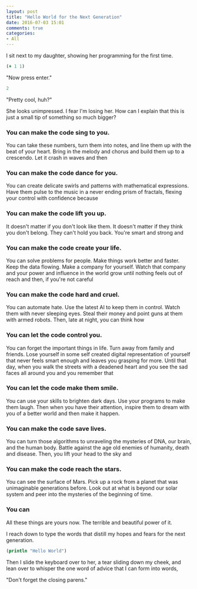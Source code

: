 ```yaml
---
layout: post
title: "Hello World for the Next Generation"
date: 2016-07-03 15:01
comments: true
categories: 
- All
---
```


I sit next to my daughter, showing her programming for the first time.

```clojure
(+ 1 1)
```

"Now press enter."

```clojure
2
```

"Pretty cool, huh?"

She looks unimpressed.  I fear I'm losing her.  How can I explain that this is just a small tip of something so much bigger?

### You can make the code sing to you.
You can take these numbers, turn them into notes, and line them up with the beat of your heart. Bring in the melody and chorus and build them up to a crescendo. Let it crash in waves and then

### You can make the code dance for you.
You can create delicate swirls and patterns with mathematical expressions.  Have them pulse to the music in a never ending prism of fractals, flexing your control with confidence because

### You can make the code lift you up.
It doesn't matter if you don't look like them.  It doesn't matter if they think you don't belong. They can't hold you back. You're smart and strong and

### You can make the code create your life.
You can solve problems for people.  Make things work better and faster.  Keep the data flowing.  Make a company for yourself.  Watch that company and your power and influence in the world grow until nothing feels out of reach and then, if you're not careful

### You can make the code hard and cruel.
You can automate hate.  Use the latest AI to keep them in control.  Watch them with never sleeping eyes.  Steal their money and point guns at them with armed robots.  Then, late at night, you can think how

### You can let the code control you.
You can forget the important things in life.  Turn away from family and friends.  Lose yourself in some self created digital representation of yourself that never feels smart enough and leaves you grasping for more.  Until that day, when you walk the streets with a deadened heart and you see the sad faces all around you and you remember that

### You can let the code make them smile.
You can use your skills to brighten dark days.  Use your programs to make them laugh.  Then when you have their attention, inspire them to dream with you of a better world and then make it happen.

### You can make the code save lives.
You can turn those algorithms to unraveling the mysteries of DNA, our brain, and the human body.  Battle against the age old enemies of humanity, death and disease.  Then, you lift your head to the sky and

### You can make the code reach the stars.
You can see the surface of Mars.  Pick up a rock from a planet that was unimaginable generations before.  Look out at what is beyond our solar system and peer into the mysteries of the beginning of time.


### You can

All these things are yours now.  The terrible and beautiful power of it.

I reach down to type the words that distill my hopes and fears for the next generation.


```clojure
(println "Hello World")
```

Then I slide the keyboard over to her, a tear sliding down my cheek, and lean over to whisper the one word of advice that I can form into words,

"Don't forget the closing parens."
